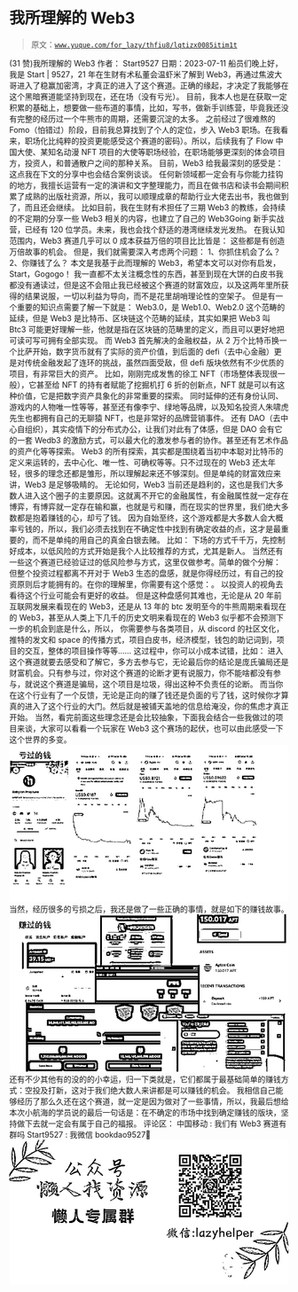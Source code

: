 # 我所理解的 Web3

> 原文：[`www.yuque.com/for_lazy/thfiu8/lqtizx0085itim1t`](https://www.yuque.com/for_lazy/thfiu8/lqtizx0085itim1t)

<ne-h2 id="073253f4" data-lake-id="073253f4"><ne-heading-ext><ne-heading-anchor></ne-heading-anchor><ne-heading-fold></ne-heading-fold></ne-heading-ext><ne-heading-content><ne-text id="u7c41be1f">(31 赞)我所理解的 Web3</ne-text></ne-heading-content></ne-h2> <ne-p id="ucefd0cba" data-lake-id="ucefd0cba"><ne-text id="ub0f514ae">作者： Start9527</ne-text></ne-p> <ne-p id="u4cd286d5" data-lake-id="u4cd286d5"><ne-text id="ue64bfeef">日期：2023-07-11</ne-text></ne-p> <ne-p id="ud704845f" data-lake-id="ud704845f"><ne-text id="u5a72ff71">船员们晚上好，我是 Start | 9527，21 年在生财有术私董会温虾米了解到 Web3，再通过焦波大哥进入了稳赢加密湾，才真正的进入了这个赛道。正确的缘起，才决定了我能够在这个黑暗赛道能坚持到现在，还在场（没有亏光）。</ne-text></ne-p> <ne-p id="u6b7b67e2" data-lake-id="u6b7b67e2"><ne-text id="ufb9c809d">目前，我本人也是在获取一定积累的基础上，想要做一些布道的事情，比如，写书，做新手训练营，毕竟我还没有完整的经历过一个牛熊市的周期，还需要沉淀的太多。</ne-text></ne-p> <ne-p id="uf432deba" data-lake-id="uf432deba"><ne-text id="u8ea9818d">之前经过了很难熬的 Fomo（怕错过）阶段，目前我总算找到了个人的定位，步入 Web3 职场。在我看来，职场化比纯粹的投资更能感受这个赛道的密码）。所以，后续我有了 Flow 中国大使、某知名动漫 NFT 项目的大使等职场经验，在职场能够更深刻的体会项目方，投资人，和普通散户之间的那种关系。</ne-text></ne-p> <ne-p id="uca446337" data-lake-id="uca446337"><ne-text id="u09235042">目前，Web3 给我最深刻的感受是：这点我在下文的分享中也会结合案例谈谈。</ne-text></ne-p> <ne-p id="u8a824a02" data-lake-id="u8a824a02"><ne-text id="uaea250d4">任何新领域都一定会有与你能力挂钩的地方，我擅长运营有一定的演讲和文字整理能力，而且在做书店和读书会期间积累了成熟的出版社资源，所以，我可以顺理成章的帮助行业大佬去出书，我也做到了，而且还会继续。</ne-text></ne-p> <ne-p id="uc11e82a4" data-lake-id="uc11e82a4"><ne-text id="ue9ed9bb6">比如目前，我在生财有术担任了三期 Web3 的教练，会持续的不定期的分享一些 Web3 相关的内容，也建立了自己的 Web3Going 新手实战营，已经有 120 位学员。未来，我也会找个舒适的港湾继续发光发热。</ne-text></ne-p> <ne-p id="u31849ecd" data-lake-id="u31849ecd"><ne-text id="u2ba48551">在我认知范围内，Web3 赛道几乎可以 0 成本获益万倍的项目比比皆是：</ne-text> <ne-text id="uc4826413">这些都是有创造万倍故事的机会。</ne-text></ne-p> <ne-p id="u3a97d11f" data-lake-id="u3a97d11f"><ne-text id="ub4464e17">但是，我们就需要深入考虑两个问题：</ne-text> <ne-text id="u912f31c4">1、你抓住机会了么？</ne-text> <ne-text id="uc16e21ef">2、你赚钱了么？</ne-text></ne-p> <ne-p id="ufdbc31dd" data-lake-id="ufdbc31dd"><ne-text id="u9879323d">本文是我基于此而理解的 Web3，希望本文可以对你有启发，Start，Gogogo！</ne-text></ne-p> <ne-p id="u1466cb19" data-lake-id="u1466cb19"><ne-text id="u533a9679">我一直都不太关注概念性的东西，甚至到现在大饼的白皮书我都没有通读过，但是这不会阻止我已经被这个赛道的财富效应，以及这两年里所获得的结果说服，一切以利益为导向，而不是花里胡哨理论性的空架子。</ne-text></ne-p> <ne-p id="ue0465c56" data-lake-id="ue0465c56"><ne-text id="u790bcd90">但是有一个重要的知识点需要了解一下就是：</ne-text></ne-p> <ne-p id="uc8c39b24" data-lake-id="uc8c39b24"><ne-text id="u455256fe">Web3.0，是 Web1.0、Web2.0 这个范畴的延续，但是 Web3 是比特币、区块链这个范畴的延续，其实如果把 Web3 叫 Btc3 可能更好理解一些，他就是指在区块链的范畴里的定义，而且可以更好地把可读可写可拥有全部实现。</ne-text></ne-p> <ne-p id="u6ed72f2d" data-lake-id="u6ed72f2d"><ne-text id="u524e3a7a">而 Web3 首先解决的金融权益，从 2 万个比特币换一个比萨开始，数字货币就有了实际的资产价值，到后面的 defi（去中心金融）更是对传统金融发起了连环的挑战，虽然四面受敌，但 defi 版块依然有不少优质的项目，有非常巨大的资产。</ne-text></ne-p> <ne-p id="ucee203f2" data-lake-id="ucee203f2"><ne-text id="u24b1e165">比如，刚刚完成发售的徐工 NFT（市场整体表现很一般），它甚至给 NFT 的持有者赋能了挖掘机打 6 折的创新点，NFT 就是可以有这种价值，它是把数字资产具象化的非常重要的探索。</ne-text></ne-p> <ne-p id="ua49e9fac" data-lake-id="ua49e9fac"><ne-text id="u6f770b07">同时延伸的还有身份认同、游戏内的人物唯一性等等，甚至还有像李宁、绿地等品牌，以及知名投资人朱啸虎先生也都拥有自己的无聊猿 NFT，也是非常好的品牌营销事件。</ne-text></ne-p> <ne-p id="uf3a55a3e" data-lake-id="uf3a55a3e"><ne-text id="u5047928e">还有 DAO（去中心自组织），其实疫情下的分布式办公，让我们对此有了体感，但是 DAO 会有它的一套 Wedb3 的激励方式，可以最大化的激发参与者的协作。甚至还有艺术作品的资产化等等探索。</ne-text></ne-p> <ne-p id="u9bf24552" data-lake-id="u9bf24552"><ne-text id="ucd2816df">Web3 的所有探索，其实都是围绕着当初中本聪对比特币的定义来运转的，去中心化、唯一性、可确权等等。只不过现在的 Web3 还太年轻，很多的理念还都是雏形，所以理解起来还不够深刻。但是单纯的财富效应来讲，Web3 是足够吸睛的。</ne-text></ne-p> <ne-p id="ueb36548c" data-lake-id="ueb36548c"><ne-text id="u40a42d92">无论如何，Web3 当前还是趋利的，这也是我们大多数人进入这个圈子的主要原因。这就离不开它的金融属性，有金融属性就一定存在博弈，有博弈就一定存在输和赢，也就是亏和赚，而在现实的世界里，我们绝大多数都是抱着赚钱的心，却亏了钱。</ne-text></ne-p> <ne-p id="uf4f1bb7b" data-lake-id="uf4f1bb7b"><ne-text id="u6a34c369">因为自始至终，这个游戏都是大多数人会大概率亏钱的，所以，我们必须去找到在不确定性中找到有确定收益的点，这才是最重要的，而不是单纯的用自己的真金白银去赌。</ne-text></ne-p> <ne-p id="u7bf185b8" data-lake-id="u7bf185b8"><ne-text id="u87d15b23">比如：</ne-text></ne-p> <ne-p id="u524acf4a" data-lake-id="u524acf4a"><ne-text id="u9ee41dc8">下场的方式千千万，先控制好成本，以低风险的方式开始是我个人比较推荐的方式，尤其是新人。</ne-text></ne-p> <ne-p id="u9eeac615" data-lake-id="u9eeac615"><ne-text id="ub7d06239">当然还有一些这个赛道已经验证过的低风险参与方式，这里仅做参考。简单的做个分解：</ne-text></ne-p> <ne-p id="uc854386a" data-lake-id="uc854386a"><ne-text id="ue4b7a077">但整个投资过程都离不开对于 Web3 生态的盘感，就是你得经历过，有自己的投资原则后才能拥有的。在你的理解里，你需要有这个感觉：。</ne-text></ne-p> <ne-p id="u4d70726d" data-lake-id="u4d70726d"><ne-text id="ua9944ee6">以投资人的视角去看待这个行业可能会有更好的收益。</ne-text></ne-p> <ne-p id="ucc2c1724" data-lake-id="ucc2c1724"><ne-text id="ua3dc2f0e">但是这种盘感何其难也，无论是从 20 年前互联网发展来看现在的 Web3，还是从 13 年的 btc 发明至今的牛熊周期来看现在的 Web3，甚至从人类上下几千的历史文明来看现在的 Web3 似乎都不会预测下一步的机会到底是什么，所以，</ne-text></ne-p> <ne-p id="u4ed5e28e" data-lake-id="u4ed5e28e"><ne-text id="u31e6b87a">你需要参与各类项目，从 discord 的社区文化，推特的发文和 space 的传播方式，项目白皮书，经济模型，钱包的助记词到，项目的交互，整体的项目操作等等……</ne-text></ne-p> <ne-p id="uc4592053" data-lake-id="uc4592053"><ne-text id="u20fd7da3">这过程中，你可以小成本试错，比如：</ne-text></ne-p> <ne-p id="ud6a86572" data-lake-id="ud6a86572"><ne-text id="u25cccae1">进入这个赛道就要去感受和了解它，多方去参与它，无论最后你的结论是庞氏骗局还是财富机会。只有参与过，你对这个赛道的论断才更有说服力，你不能啥都没有参与，就说这个赛道是骗局，这个项目是垃圾，得出这种不负责任的论断。</ne-text></ne-p> <ne-p id="u83c68569" data-lake-id="u83c68569"><ne-text id="udc997ee7">而当你在这个行业有了一个反馈，无论是正向的赚了钱还是负面的亏了钱，这时候你才算真的进入了这个行业的大门。然后就是被铺天盖地的信息给淹没，你的焦虑才真正开始。</ne-text></ne-p> <ne-p id="u2cf80a95" data-lake-id="u2cf80a95"><ne-text id="uec53b6bd">当然，看完前面这些理念还是会比较抽象，下面我会结合一些我做过的项目来谈，大家可以看看一个玩家在 Web3 这个赛场的起伏，也可以由此感受一下这个世界的多变。</ne-text></ne-p> <ne-p id="u9b665fba" data-lake-id="u9b665fba"><ne-card data-card-name="image" data-card-type="inline" id="faPh0" data-event-boundary="card">![](img/88e9ea6f7ca4f3488701bac6e52cc17b.png)  <ne-p id="u98368dcf" data-lake-id="u98368dcf"><ne-text id="u4394703a">当然，经历很多的亏损之后，我还是做了一些正确的事情，就是如下的赚钱故事。</ne-text></ne-p> <ne-p id="u34195062" data-lake-id="u34195062"><ne-card data-card-name="image" data-card-type="inline" id="m3W1A" data-event-boundary="card">![](img/96caba63567a9583a22c63ca0ddd9a83.png)</ne-card></ne-p> <ne-p id="u120008f1" data-lake-id="u120008f1"><ne-text id="u2595fad9">还有不少其他有的没的的小幸运，归一下类就是，它们都属于最基础简单的赚钱方式：空投及打新，这对于我们绝大数人来讲都是可以赚钱的机会。</ne-text></ne-p> <ne-p id="u08835d43" data-lake-id="u08835d43"><ne-text id="u39f7b8ba">我相信自己能够经历了那么久还在这个赛道，就一定是因为做对了一些事情，所以，我最后想给本次小航海的学员说的最后一句话是：在不确定的市场中找到确定赚钱的版块，坚持做下去就一定会有属于自己的福报。</ne-text></ne-p> <ne-hole id="ue457f828" data-lake-id="ue457f828"><ne-card data-card-name="hr" data-card-type="block" id="u8H8f" data-event-boundary="card"><ne-p id="u6dc3da65" data-lake-id="u6dc3da65"><ne-text id="u2314ea3c">评论区：</ne-text></ne-p> <ne-p id="ud489450f" data-lake-id="ud489450f"><ne-text id="u82a68e29">中国移动 : 我们有 Web3 赛道有群吗</ne-text> <ne-text id="u2c0f70fe">Start9527 : 我微信 bookdao9527🌈</ne-text></ne-p> <ne-p id="u03bfc7c1" data-lake-id="u03bfc7c1"><ne-card data-card-name="image" data-card-type="inline" id="JPO0l" data-event-boundary="card">![](img/894d30a529e7c37bcd3392323c99941c.png)  <ne-hole id="u0a76a21d" data-lake-id="u0a76a21d"><ne-card data-card-name="hr" data-card-type="block" id="LSe1W" data-event-boundary="card"></ne-card></ne-hole></ne-card></ne-p></ne-card></ne-hole></ne-card></ne-p>